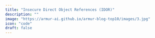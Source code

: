 ```yaml
---
title: "Insecure Direct Object References (IDOR)"
description: ""
image: "https://armur-ai.github.io/armur-blog-top10/images/3.jpg"
icon: "code"
draft: false
---
```



